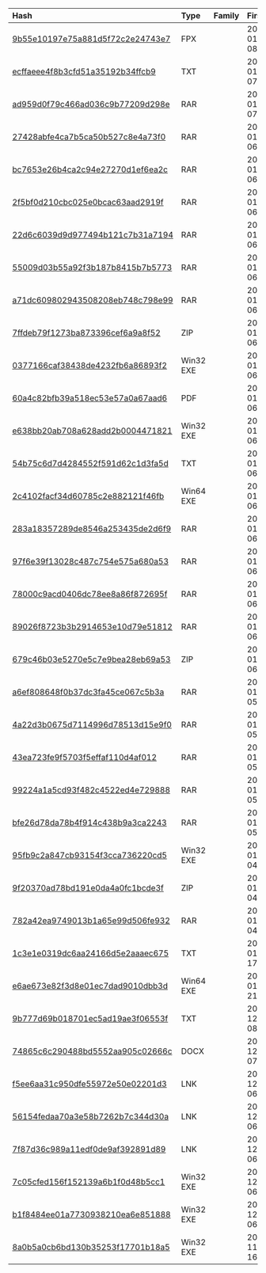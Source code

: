 |Hash|Type|Family|First_Seen|Name|
|:--|:--|:--|:--|:--|
|[9b55e10197e75a881d5f72c2e24743e7](https://www.virustotal.com/gui/file/9b55e10197e75a881d5f72c2e24743e7)|FPX||2024-01-11 08:42:04|C:\ProgramData\Remote Utilities\msi\69110_{E5803A4B-5A4B-44F6-A759-882FB6AD7982}\STAB_unsigned.msi|
|[ecffaeee4f8b3cfd51a35192b34ffcb9](https://www.virustotal.com/gui/file/ecffaeee4f8b3cfd51a35192b34ffcb9)|TXT||2024-01-11 07:39:23|КОД - 8873.txt|
|[ad959d0f79c466ad036c9b77209d298e](https://www.virustotal.com/gui/file/ad959d0f79c466ad036c9b77209d298e)|RAR||2024-01-11 07:32:39|zapit_medoc.rar|
|[27428abfe4ca7b5ca50b527c8e4a73f0](https://www.virustotal.com/gui/file/27428abfe4ca7b5ca50b527c8e4a73f0)|RAR||2024-01-11 06:43:53|Запит документів.part1.rar|
|[bc7653e26b4ca2c94e27270d1ef6ea2c](https://www.virustotal.com/gui/file/bc7653e26b4ca2c94e27270d1ef6ea2c)|RAR||2024-01-11 06:43:53|Запит документів.part3.rar|
|[2f5bf0d210cbc025e0bcac63aad2919f](https://www.virustotal.com/gui/file/2f5bf0d210cbc025e0bcac63aad2919f)|RAR||2024-01-11 06:43:52|Запит документів.part2.rar|
|[22d6c6039d9d977494b121c7b31a7194](https://www.virustotal.com/gui/file/22d6c6039d9d977494b121c7b31a7194)|RAR||2024-01-11 06:43:51|Запит документів.part4.rar|
|[55009d03b55a92f3b187b8415b7b5773](https://www.virustotal.com/gui/file/55009d03b55a92f3b187b8415b7b5773)|RAR||2024-01-11 06:43:26|Запит.rar|
|[a71dc609802943508208eb748c798e99](https://www.virustotal.com/gui/file/a71dc609802943508208eb748c798e99)|RAR||2024-01-11 06:28:12|Запит документів.rar|
|[7ffdeb79f1273ba873396cef6a9a8f52](https://www.virustotal.com/gui/file/7ffdeb79f1273ba873396cef6a9a8f52)|ZIP||2024-01-11 06:27:03|Запит документів.zip|
|[0377166caf38438de4232fb6a86893f2](https://www.virustotal.com/gui/file/0377166caf38438de4232fb6a86893f2)|Win32 EXE||2024-01-11 06:04:40|Електронний запит Medoc.exe|
|[60a4c82bfb39a518ec53e57a0a67aad6](https://www.virustotal.com/gui/file/60a4c82bfb39a518ec53e57a0a67aad6)|PDF||2024-01-11 06:04:11|reportservlet.pdf|
|[e638bb20ab708a628add2b0004471821](https://www.virustotal.com/gui/file/e638bb20ab708a628add2b0004471821)|Win32 EXE||2024-01-09 06:42:31|C:\Users\user\AppData\Roaming\DVG8873\Update.exe|
|[54b75c6d7d4284552f591d62c1d3fa5d](https://www.virustotal.com/gui/file/54b75c6d7d4284552f591d62c1d3fa5d)|TXT||2024-01-09 06:42:27|C:\Users\user\AppData\Local\Temp\IXP000.TMP\sws.bat|
|[2c4102facf34d60785c2e882121f46fb](https://www.virustotal.com/gui/file/2c4102facf34d60785c2e882121f46fb)|Win64 EXE||2024-01-09 06:32:21|Wextract|
|[283a18357289de8546a253435de2d6f9](https://www.virustotal.com/gui/file/283a18357289de8546a253435de2d6f9)|RAR||2024-01-09 06:20:25|Електронний запит.part1.rar|
|[97f6e39f13028c487c754e575a680a53](https://www.virustotal.com/gui/file/97f6e39f13028c487c754e575a680a53)|RAR||2024-01-09 06:20:25|Електронний запит.part3.rar|
|[78000c9acd0406dc78ee8a86f872695f](https://www.virustotal.com/gui/file/78000c9acd0406dc78ee8a86f872695f)|RAR||2024-01-09 06:20:25|Електронний запит.part2.rar|
|[89026f8723b3b2914653e10d79e51812](https://www.virustotal.com/gui/file/89026f8723b3b2914653e10d79e51812)|RAR||2024-01-09 06:19:09|З†ѓ®в.rar|
|[679c46b03e5270e5c7e9bea28eb69a53](https://www.virustotal.com/gui/file/679c46b03e5270e5c7e9bea28eb69a53)|ZIP||2024-01-09 06:18:21|Zapit.zip|
|[a6ef808648f0b37dc3fa45ce067c5b3a](https://www.virustotal.com/gui/file/a6ef808648f0b37dc3fa45ce067c5b3a)|RAR||2024-01-09 05:14:52| |
|[4a22d3b0675d7114996d78513d15e9f0](https://www.virustotal.com/gui/file/4a22d3b0675d7114996d78513d15e9f0)|RAR||2024-01-09 05:14:25| |
|[43ea723fe9f5703f5effaf110d4af012](https://www.virustotal.com/gui/file/43ea723fe9f5703f5effaf110d4af012)|RAR||2024-01-09 05:13:58| |
|[99224a1a5cd93f482c4522ed4e729888](https://www.virustotal.com/gui/file/99224a1a5cd93f482c4522ed4e729888)|RAR||2024-01-09 05:13:34| |
|[bfe26d78da78b4f914c438b9a3ca2243](https://www.virustotal.com/gui/file/bfe26d78da78b4f914c438b9a3ca2243)|RAR||2024-01-09 05:13:08|Запит документів.part1.rar|
|[95fb9c2a847cb93154f3cca736220cd5](https://www.virustotal.com/gui/file/95fb9c2a847cb93154f3cca736220cd5)|Win32 EXE||2024-01-09 04:59:41|PixelCraft|
|[9f20370ad78bd191e0da4a0fc1bcde3f](https://www.virustotal.com/gui/file/9f20370ad78bd191e0da4a0fc1bcde3f)|ZIP||2024-01-09 04:53:00|Запит.zip|
|[782a42ea9749013b1a65e99d506fe932](https://www.virustotal.com/gui/file/782a42ea9749013b1a65e99d506fe932)|RAR||2024-01-09 04:52:43|_____.rar|
|[1c3e1e0319dc6aa24166d5e2aaaec675](https://www.virustotal.com/gui/file/1c3e1e0319dc6aa24166d5e2aaaec675)|TXT||2024-01-07 17:26:41|C:\Users\user\AppData\Local\Microsoft\Windows\INetCache\IE\ETCJ2WHM\shablon[1].hta|
|[e6ae673e82f3d8e01ec7dad9010dbb3d](https://www.virustotal.com/gui/file/e6ae673e82f3d8e01ec7dad9010dbb3d)|Win64 EXE||2024-01-06 21:31:17|Wextract|
|[9b777d69b018701ec5ad19ae3f06553f](https://www.virustotal.com/gui/file/9b777d69b018701ec5ad19ae3f06553f)|TXT||2023-12-21 08:07:58|C:\Users\user\AppData\Local\Microsoft\Windows\INetCache\IE\R0IAZP7Z\6[1].hta|
|[74865c6c290488bd5552aa905c02666c](https://www.virustotal.com/gui/file/74865c6c290488bd5552aa905c02666c)|DOCX||2023-12-21 07:01:58|fe128f5efc9be2d0b42653ed49937b18fca277b69d7c471cd351db37f8a8567d.docx|
|[f5ee6aa31c950dfe55972e50e02201d3](https://www.virustotal.com/gui/file/f5ee6aa31c950dfe55972e50e02201d3)|LNK||2023-12-21 06:52:44| |
|[56154fedaa70a3e58b7262b7c344d30a](https://www.virustotal.com/gui/file/56154fedaa70a3e58b7262b7c344d30a)|LNK||2023-12-21 06:52:35| |
|[7f87d36c989a11edf0de9af392891d89](https://www.virustotal.com/gui/file/7f87d36c989a11edf0de9af392891d89)|LNK||2023-12-21 06:52:27| |
|[7c05cfed156f152139a6b1f0d48b5cc1](https://www.virustotal.com/gui/file/7c05cfed156f152139a6b1f0d48b5cc1)|Win32 EXE||2023-12-21 06:38:00|SystemFolderWriteApp.exe|
|[b1f8484ee01a7730938210ea6e851888](https://www.virustotal.com/gui/file/b1f8484ee01a7730938210ea6e851888)|Win32 EXE||2023-12-21 06:37:54|pftguecif.exe|
|[8a0b5a0cb6bd130b35253f17701b18a5](https://www.virustotal.com/gui/file/8a0b5a0cb6bd130b35253f17701b18a5)|Win32 EXE||2023-11-20 16:02:37|C:\Users\<USER>\AppData\Local\Temp\36423\Productive|
